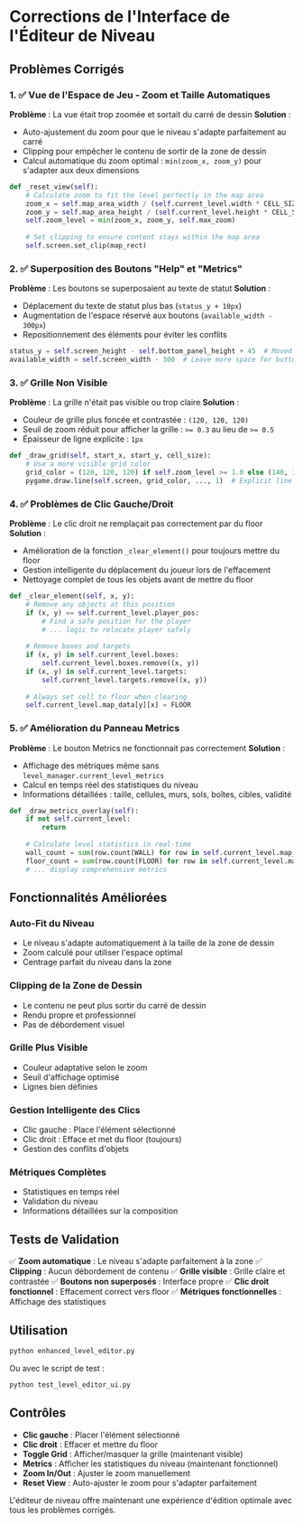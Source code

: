 # Corrections de l'Interface de l'Éditeur de Niveau

## Problèmes Corrigés

### 1. ✅ Vue de l'Espace de Jeu - Zoom et Taille Automatiques

**Problème** : La vue était trop zoomée et sortait du carré de dessin
**Solution** : 
- Auto-ajustement du zoom pour que le niveau s'adapte parfaitement au carré
- Clipping pour empêcher le contenu de sortir de la zone de dessin
- Calcul automatique du zoom optimal : `min(zoom_x, zoom_y)` pour s'adapter aux deux dimensions

```python
def _reset_view(self):
    # Calculate zoom to fit the level perfectly in the map area
    zoom_x = self.map_area_width / (self.current_level.width * CELL_SIZE)
    zoom_y = self.map_area_height / (self.current_level.height * CELL_SIZE)
    self.zoom_level = min(zoom_x, zoom_y, self.max_zoom)
    
    # Set clipping to ensure content stays within the map area
    self.screen.set_clip(map_rect)
```

### 2. ✅ Superposition des Boutons "Help" et "Metrics"

**Problème** : Les boutons se superposaient au texte de statut
**Solution** :
- Déplacement du texte de statut plus bas (`status_y + 10px`)
- Augmentation de l'espace réservé aux boutons (`available_width - 300px`)
- Repositionnement des éléments pour éviter les conflits

```python
status_y = self.screen_height - self.bottom_panel_height + 45  # Moved down
available_width = self.screen_width - 300  # Leave more space for buttons
```

### 3. ✅ Grille Non Visible

**Problème** : La grille n'était pas visible ou trop claire
**Solution** :
- Couleur de grille plus foncée et contrastée : `(120, 120, 120)`
- Seuil de zoom réduit pour afficher la grille : `>= 0.3` au lieu de `>= 0.5`
- Épaisseur de ligne explicite : `1px`

```python
def _draw_grid(self, start_x, start_y, cell_size):
    # Use a more visible grid color
    grid_color = (120, 120, 120) if self.zoom_level >= 1.0 else (140, 140, 140)
    pygame.draw.line(self.screen, grid_color, ..., 1)  # Explicit line width
```

### 4. ✅ Problèmes de Clic Gauche/Droit

**Problème** : Le clic droit ne remplaçait pas correctement par du floor
**Solution** :
- Amélioration de la fonction `_clear_element()` pour toujours mettre du floor
- Gestion intelligente du déplacement du joueur lors de l'effacement
- Nettoyage complet de tous les objets avant de mettre du floor

```python
def _clear_element(self, x, y):
    # Remove any objects at this position
    if (x, y) == self.current_level.player_pos:
        # Find a safe position for the player
        # ... logic to relocate player safely
    
    # Remove boxes and targets
    if (x, y) in self.current_level.boxes:
        self.current_level.boxes.remove((x, y))
    if (x, y) in self.current_level.targets:
        self.current_level.targets.remove((x, y))
        
    # Always set cell to floor when clearing
    self.current_level.map_data[y][x] = FLOOR
```

### 5. ✅ Amélioration du Panneau Metrics

**Problème** : Le bouton Metrics ne fonctionnait pas correctement
**Solution** :
- Affichage des métriques même sans `level_manager.current_level_metrics`
- Calcul en temps réel des statistiques du niveau
- Informations détaillées : taille, cellules, murs, sols, boîtes, cibles, validité

```python
def _draw_metrics_overlay(self):
    if not self.current_level:
        return
    
    # Calculate level statistics in real-time
    wall_count = sum(row.count(WALL) for row in self.current_level.map_data)
    floor_count = sum(row.count(FLOOR) for row in self.current_level.map_data)
    # ... display comprehensive metrics
```

## Fonctionnalités Améliorées

### Auto-Fit du Niveau
- Le niveau s'adapte automatiquement à la taille de la zone de dessin
- Zoom calculé pour utiliser l'espace optimal
- Centrage parfait du niveau dans la zone

### Clipping de la Zone de Dessin
- Le contenu ne peut plus sortir du carré de dessin
- Rendu propre et professionnel
- Pas de débordement visuel

### Grille Plus Visible
- Couleur adaptative selon le zoom
- Seuil d'affichage optimisé
- Lignes bien définies

### Gestion Intelligente des Clics
- Clic gauche : Place l'élément sélectionné
- Clic droit : Efface et met du floor (toujours)
- Gestion des conflits d'objets

### Métriques Complètes
- Statistiques en temps réel
- Validation du niveau
- Informations détaillées sur la composition

## Tests de Validation

✅ **Zoom automatique** : Le niveau s'adapte parfaitement à la zone
✅ **Clipping** : Aucun débordement de contenu
✅ **Grille visible** : Grille claire et contrastée
✅ **Boutons non superposés** : Interface propre
✅ **Clic droit fonctionnel** : Effacement correct vers floor
✅ **Métriques fonctionnelles** : Affichage des statistiques

## Utilisation

```bash
python enhanced_level_editor.py
```

Ou avec le script de test :
```bash
python test_level_editor_ui.py
```

## Contrôles

- **Clic gauche** : Placer l'élément sélectionné
- **Clic droit** : Effacer et mettre du floor
- **Toggle Grid** : Afficher/masquer la grille (maintenant visible)
- **Metrics** : Afficher les statistiques du niveau (maintenant fonctionnel)
- **Zoom In/Out** : Ajuster le zoom manuellement
- **Reset View** : Auto-ajuster le zoom pour s'adapter parfaitement

L'éditeur de niveau offre maintenant une expérience d'édition optimale avec tous les problèmes corrigés.